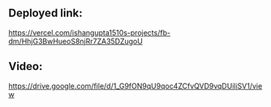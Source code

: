 ## Deployed link:

https://vercel.com/ishangupta1510s-projects/fb-dm/HhjG3BwHueoS8njRr7ZA35DZugoU

## Video:

https://drive.google.com/file/d/1_G9fON9qU9qoc4ZCfvQVD9vqDUiliSV1/view

